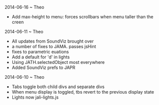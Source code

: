 
2014-06-16 ~ Theo

* Add max-height to menu: forces scrollbars when menu taller than the creen

2014-06-11 ~ Theo

* All updates from SoundViz brought over
* a number of fixes to JAMA. passes jsHint
* fixes to parametric euations
* Add a default for 'd' in lights
* Using JATH.selectedObject most everywhere
* Added SoundViz prefs to JAPR


2014-06-10 ~ Theo

* Tabs toggle both child divs and separate divs
* When menu display is toggled, tbs revert to the previous display state  
* Lights now jali-lights.js 
